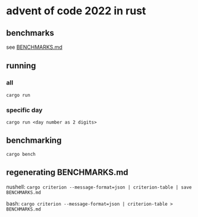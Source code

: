 # advent of code 2022 in rust

## benchmarks

see [BENCHMARKS.md](BENCHMARKS.md)

## running 

### all 

`cargo run`

### specific day

`cargo run <day number as 2 digits>`

## benchmarking

`cargo bench`

## regenerating BENCHMARKS.md

nushell: `cargo criterion --message-format=json | criterion-table | save BENCHMARKS.md`

bash: `cargo criterion --message-format=json | criterion-table > BENCHMARKS.md`
